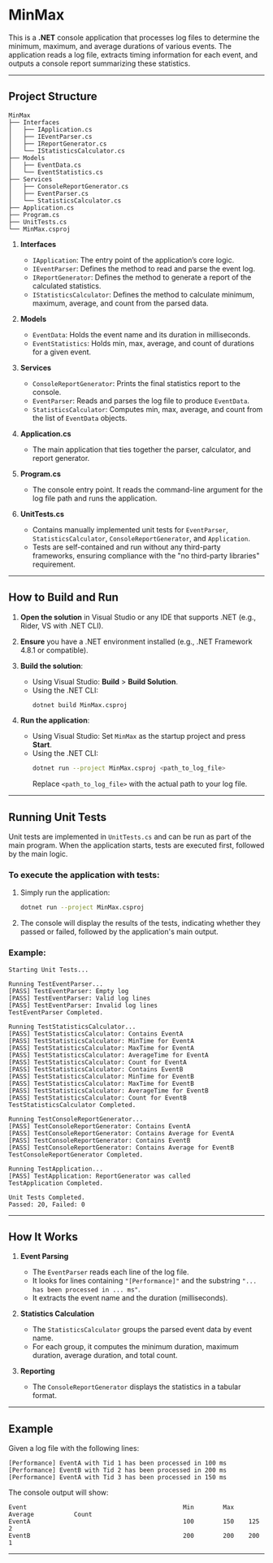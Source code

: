 ﻿# MinMax

This is a **.NET** console application that processes log files to determine the minimum, maximum, and average durations of various events. The application reads a log file, extracts timing information for each event, and outputs a console report summarizing these statistics.

---

## Project Structure

```
MinMax
├── Interfaces
│   ├── IApplication.cs
│   ├── IEventParser.cs
│   ├── IReportGenerator.cs
│   └── IStatisticsCalculator.cs
├── Models
│   ├── EventData.cs
│   └── EventStatistics.cs
├── Services
│   ├── ConsoleReportGenerator.cs
│   ├── EventParser.cs
│   └── StatisticsCalculator.cs
├── Application.cs
├── Program.cs
├── UnitTests.cs
└── MinMax.csproj
```

1. **Interfaces**  
   - `IApplication`: The entry point of the application’s core logic.  
   - `IEventParser`: Defines the method to read and parse the event log.  
   - `IReportGenerator`: Defines the method to generate a report of the calculated statistics.  
   - `IStatisticsCalculator`: Defines the method to calculate minimum, maximum, average, and count from the parsed data.

2. **Models**  
   - `EventData`: Holds the event name and its duration in milliseconds.  
   - `EventStatistics`: Holds min, max, average, and count of durations for a given event.

3. **Services**  
   - `ConsoleReportGenerator`: Prints the final statistics report to the console.  
   - `EventParser`: Reads and parses the log file to produce `EventData`.  
   - `StatisticsCalculator`: Computes min, max, average, and count from the list of `EventData` objects.

4. **Application.cs**  
   - The main application that ties together the parser, calculator, and report generator.

5. **Program.cs**  
   - The console entry point. It reads the command-line argument for the log file path and runs the application.

6. **UnitTests.cs**  
   - Contains manually implemented unit tests for `EventParser`, `StatisticsCalculator`, `ConsoleReportGenerator`, and `Application`.  
   - Tests are self-contained and run without any third-party frameworks, ensuring compliance with the "no third-party libraries" requirement.

---

## How to Build and Run

1. **Open the solution** in Visual Studio or any IDE that supports .NET (e.g., Rider, VS with .NET CLI).  
2. **Ensure** you have a .NET environment installed (e.g., .NET Framework 4.8.1 or compatible).  
3. **Build the solution**:  
   - Using Visual Studio: **Build** > **Build Solution**.  
   - Using the .NET CLI:  
     ```bash
     dotnet build MinMax.csproj
     ```

4. **Run the application**:  
   - Using Visual Studio: Set `MinMax` as the startup project and press **Start**.  
   - Using the .NET CLI:  
     ```bash
     dotnet run --project MinMax.csproj <path_to_log_file>
     ```
     Replace `<path_to_log_file>` with the actual path to your log file.

---

## Running Unit Tests

Unit tests are implemented in `UnitTests.cs` and can be run as part of the main program. When the application starts, tests are executed first, followed by the main logic.

### To execute the application with tests:
1. Simply run the application:
   ```bash
   dotnet run --project MinMax.csproj
   ```
2. The console will display the results of the tests, indicating whether they passed or failed, followed by the application's main output.

### Example:
```plaintext
Starting Unit Tests...

Running TestEventParser...
[PASS] TestEventParser: Empty log
[PASS] TestEventParser: Valid log lines
[PASS] TestEventParser: Invalid log lines
TestEventParser Completed.

Running TestStatisticsCalculator...
[PASS] TestStatisticsCalculator: Contains EventA
[PASS] TestStatisticsCalculator: MinTime for EventA
[PASS] TestStatisticsCalculator: MaxTime for EventA
[PASS] TestStatisticsCalculator: AverageTime for EventA
[PASS] TestStatisticsCalculator: Count for EventA
[PASS] TestStatisticsCalculator: Contains EventB
[PASS] TestStatisticsCalculator: MinTime for EventB
[PASS] TestStatisticsCalculator: MaxTime for EventB
[PASS] TestStatisticsCalculator: AverageTime for EventB
[PASS] TestStatisticsCalculator: Count for EventB
TestStatisticsCalculator Completed.

Running TestConsoleReportGenerator...
[PASS] TestConsoleReportGenerator: Contains EventA
[PASS] TestConsoleReportGenerator: Contains Average for EventA
[PASS] TestConsoleReportGenerator: Contains EventB
[PASS] TestConsoleReportGenerator: Contains Average for EventB
TestConsoleReportGenerator Completed.

Running TestApplication...
[PASS] TestApplication: ReportGenerator was called
TestApplication Completed.

Unit Tests Completed.
Passed: 20, Failed: 0
```

---

## How It Works

1. **Event Parsing**  
   - The `EventParser` reads each line of the log file.  
   - It looks for lines containing `"[Performance]"` and the substring `"... has been processed in ... ms"`.  
   - It extracts the event name and the duration (milliseconds).

2. **Statistics Calculation**  
   - The `StatisticsCalculator` groups the parsed event data by event name.  
   - For each group, it computes the minimum duration, maximum duration, average duration, and total count.

3. **Reporting**  
   - The `ConsoleReportGenerator` displays the statistics in a tabular format.

---

## Example

Given a log file with the following lines:

```
[Performance] EventA with Tid 1 has been processed in 100 ms
[Performance] EventB with Tid 2 has been processed in 200 ms
[Performance] EventA with Tid 3 has been processed in 150 ms
```

The console output will show:

```
Event                                           Min        Max    Average           Count
EventA                                          100        150    125               2
EventB                                          200        200    200               1
```

--- 